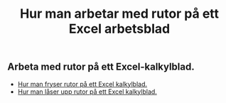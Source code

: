 ﻿---
title: Hur man arbetar med rutor på ett Excel arbetsblad
second_title: Aspose.Cells Cloud Documen
linktitle: Ruta
type: docs
url: /sv/worksheets/panes/
keywords: How to work with panes on an Excel worksheet
description: Aspose.Cells Cloud REST API stöd för att arbeta med rutor på ett Excel kalkylblad. SDK stöder olika utvecklingsspråk. De inkluderar Android, C#, Go, Java, NodeJS, Perl, PHP, Python, Ruby och swift
weight: 20
kwords: Excel, Office Cloud, REST API, Spreadsheet, PDF, CSV, Json, Markdwon, Hur man arbetar med rutor på ett Excel kalkylblad
---
## Arbeta med rutor på ett Excel-kalkylblad.

- [Hur man fryser rutor på ett Excel kalkylblad.](/cells/sv/worksheets/panes/freeze/) 
- [Hur man låser upp rutor på ett Excel kalkylblad.](/cells/sv/worksheets/panes/unfreeze/) 


